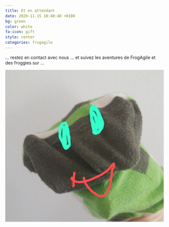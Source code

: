```yaml
---
title: Et en attendant
date: 2020-11-15 10:40:40 +0100
bg: green
color: white
fa-icon: gift
style: center
categories: frugagile
---
```


<p>... restez en contact avec nous ... et suivez les aventures de FrogAgile et des froggies sur ...

<a href="https://www.twitter.com/FrugAgile" target="_blank"><span class="fa-stack fa-lg">
<i class="fa fa-circle fa-stack-2x"></i>
<i class="fa fa-twitter fa-stack-1x" style="color: black;"></i>
</span></a>

<a href="https://www.linkedin.com/company/frug-agile" target="_blank"><span class="fa-stack fa-lg">
<i class="fa fa-circle fa-stack-2x"></i>
<i class="fa fa-linkedin fa-stack-1x" style="color: black;"></i>
</span></a>

<a href="https://www.instagram.com/frugagile/" target="_blank"><span class="fa-stack fa-lg">
<i class="fa fa-circle fa-stack-2x"></i>
<i class="fa fa-instagram fa-stack-1x" style="color: black;"></i>
</span></a>

</p>

![Croâ](/img/FrogAgile.png)
